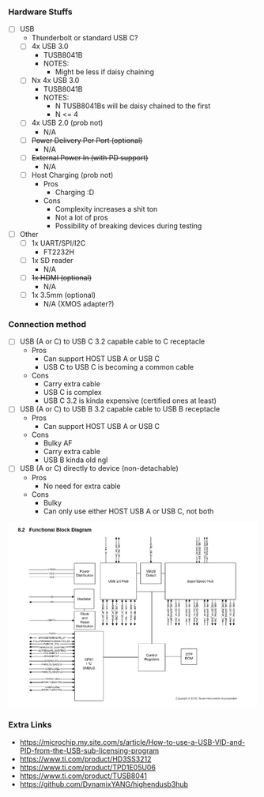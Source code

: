 ### Hardware Stuffs
- [ ] USB
	- Thunderbolt or standard USB C?
	- [ ] 4x USB 3.0
		- TUSB8041B
		- NOTES:
			- Might be less if daisy chaining
	- [ ] Nx 4x USB 3.0
		- TUSB8041B
		- NOTES:
			- N TUSB8041Bs will be daisy chained to the first 
			- N <= 4
	- [ ] 4x USB 2.0 (prob not)
		- N/A
	- [ ] ~~Power Delivery Per Port (optional)~~
		- N/A
	- [ ] ~~External Power In (with PD support)~~
		- N/A
	- [ ] Host Charging (prob not)
		- Pros
			- Charging :D
		- Cons
			- Complexity increases a shit ton
			- Not a lot of pros
			- Possibility of breaking devices during testing
- [ ] Other
	- [ ] 1x UART/SPI/I2C
		- FT2232H
	- [ ] 1x SD reader
		- N/A
	- [ ] ~~1x HDMI (optional)~~
		- N/A
	- [ ] 1x 3.5mm (optional)
		- N/A (XMOS adapter?)

### Connection method
- [ ] USB (A or C) to USB C 3.2 capable cable to C receptacle
	- Pros
		- Can support HOST USB A or USB C
		- USB C to USB C is becoming a common cable
	- Cons
		- Carry extra cable
		- USB C is complex
		- USB C 3.2 is kinda expensive (certified ones at least)
 - [ ] USB (A or C) to USB B 3.2 capable cable to USB B receptacle
	- Pros
		- Can support HOST USB A or USB C
	- Cons
		- Bulky AF
		- Carry extra cable
		- USB B kinda old ngl
- [ ] USB (A or C) directly to device (non-detachable)
	- Pros
		- No need for extra cable
	- Cons
		- Bulky
		- Can only use either HOST USB A or USB C, not both

![](pictures/screenshot1.png)
### Extra Links
- https://microchip.my.site.com/s/article/How-to-use-a-USB-VID-and-PID-from-the-USB-sub-licensing-program
- https://www.ti.com/product/HD3SS3212
- https://www.ti.com/product/TPD1E05U06
- https://www.ti.com/product/TUSB8041
- https://github.com/DynamixYANG/highendusb3hub
